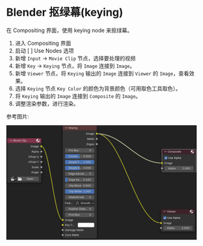 # Blender 抠绿幕(keying)

在 Compositing 界面，使用 keying node 来抠绿幕。

1. 进入 Compositing 界面
2. 启动 [ ] Use Nodes 选项
3. 新增 `Input` -> `Movie Clip` 节点，选择要处理的视频
4. 新增 `Key` -> `Keying` 节点，将 `Image` 连接到 `Image`。
5. 新增 `Viewer` 节点，将 `Keying` 输出的 `Image` 连接到 `Viewer` 的 `Image`，查看效果。
6. 选择 `Keying` 节点 `Key Color` 的颜色为背景颜色（可用取色工具取色）。
7. 将 `Keying` 输出的 `Image` 连接到 `Composite` 的 `Image`。
8. 调整渲染参数，进行渲染。

参考图片:

![blender-keying](assets/blender-keying.png)

